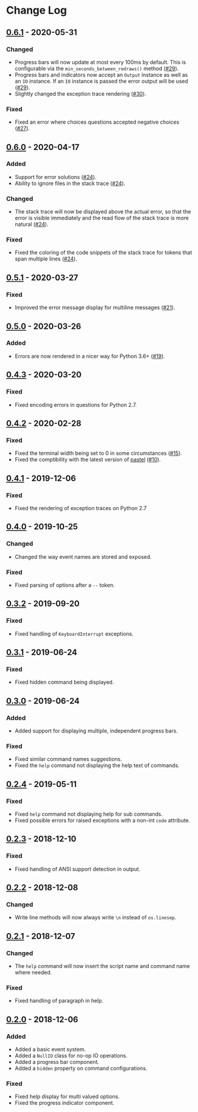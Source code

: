 # Change Log

## [0.6.1] - 2020-05-31

### Changed

- Progress bars will now update at most every 100ms by default. This is configurable via the `min_seconds_between_redraws()` method ([#29](https://github.com/sdispater/clikit/pull/29)).
- Progress bars and indicators now accept an `Output` instance as well as an `IO` instance. If an `IO` instance is passed the error output will be used ([#29](https://github.com/sdispater/clikit/pull/29)).
- Slightly changed the exception trace rendering ([#30](https://github.com/sdispater/clikit/pull/30)).

### Fixed

- Fixed an error where choices questions accepted negative choices ([#27](https://github.com/sdispater/clikit/pull/27)).


## [0.6.0] - 2020-04-17

### Added

- Support for error solutions ([#24](https://github.com/sdispater/clikit/pull/24)).
- Ability to ignore files in the stack trace ([#24](https://github.com/sdispater/clikit/pull/24)).

### Changed

- The stack trace will now be displayed above the actual error, so that the error is visible immediately and the read flow of the stack trace is more natural ([#24](https://github.com/sdispater/clikit/pull/24)).

### Fixed

- Fixed the coloring of the code snippets of the stack trace for tokens that span multiple lines ([#24](https://github.com/sdispater/clikit/pull/24)).


## [0.5.1] - 2020-03-27

### Fixed

- Improved the error message display for multiline messages ([#21](https://github.com/sdispater/clikit/pull/21)).


## [0.5.0] - 2020-03-26

### Added

- Errors are now rendered in a nicer way for Python 3.6+ ([#19](https://github.com/sdispater/clikit/pull/19)).


## [0.4.3] - 2020-03-20

### Fixed

- Fixed encoding errors in questions for Python 2.7.


## [0.4.2] - 2020-02-28

### Fixed

- Fixed the terminal width being set to 0 in some circumstances ([#15](https://github.com/sdispater/clikit/pull/15)).
- Fixed the comptibility with the latest version of [pastel](https://github.com/sdispater/pastel) ([#10](https://github.com/sdispater/clikit/pull/10)).


## [0.4.1] - 2019-12-06

### Fixed

- Fixed the rendering of exception traces on Python 2.7


## [0.4.0] - 2019-10-25

### Changed

- Changed the way event names are stored and exposed.


### Fixed

- Fixed parsing of options after a `--` token.


## [0.3.2] - 2019-09-20

### Fixed

- Fixed handling of `KeyboardInterrupt` exceptions.


## [0.3.1] - 2019-06-24

### Fixed

- Fixed hidden command being displayed.


## [0.3.0] - 2019-06-24

### Added

- Added support for displaying multiple, independent progress bars.

### Fixed

- Fixed similar command names suggestions.
- Fixed the `help` command not displaying the help text of commands.


## [0.2.4] - 2019-05-11

### Fixed

- Fixed `help` command not displaying help for sub commands.
- Fixed possible errors for raised exceptions with a non-int `code` attribute.


## [0.2.3] - 2018-12-10

### Fixed

- Fixed handling of ANSI support detection in output.


## [0.2.2] - 2018-12-08

### Changed

- Write line methods will now always write `\n` instead of `os.linesep`.


## [0.2.1] - 2018-12-07

### Changed

- The `help` command will now insert the script name and command name where needed.

### Fixed

- Fixed handling of paragraph in help.


## [0.2.0] - 2018-12-06

### Added

- Added a basic event system.
- Added a `NullIO` class for no-op IO operations.
- Added a progress bar component.
- Added a `hidden` property on command configurations.

### Fixed

- Fixed help display for multi valued options.
- Fixed the progress indicator component.


[Unreleased]: https://github.com/sdispater/tomlkit/compare/0.6.1...master
[0.6.1]: https://github.com/sdispater/tomlkit/releases/tag/0.6.1
[0.6.0]: https://github.com/sdispater/tomlkit/releases/tag/0.6.0
[0.5.1]: https://github.com/sdispater/tomlkit/releases/tag/0.5.1
[0.5.0]: https://github.com/sdispater/tomlkit/releases/tag/0.5.0
[0.4.3]: https://github.com/sdispater/tomlkit/releases/tag/0.4.3
[0.4.2]: https://github.com/sdispater/tomlkit/releases/tag/0.4.2
[0.4.1]: https://github.com/sdispater/tomlkit/releases/tag/0.4.1
[0.4.0]: https://github.com/sdispater/tomlkit/releases/tag/0.4.0
[0.3.2]: https://github.com/sdispater/tomlkit/releases/tag/0.3.2
[0.3.1]: https://github.com/sdispater/tomlkit/releases/tag/0.3.1
[0.3.0]: https://github.com/sdispater/tomlkit/releases/tag/0.3.0
[0.2.4]: https://github.com/sdispater/tomlkit/releases/tag/0.2.4
[0.2.3]: https://github.com/sdispater/tomlkit/releases/tag/0.2.3
[0.2.2]: https://github.com/sdispater/tomlkit/releases/tag/0.2.2
[0.2.1]: https://github.com/sdispater/tomlkit/releases/tag/0.2.1
[0.2.0]: https://github.com/sdispater/tomlkit/releases/tag/0.2.0
[0.1.0]: https://github.com/sdispater/tomlkit/releases/tag/0.1.0
